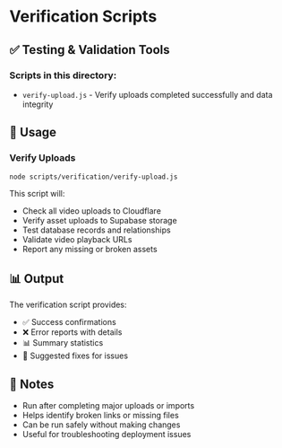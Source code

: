 # Verification Scripts

## ✅ Testing & Validation Tools

### Scripts in this directory:
- `verify-upload.js` - Verify uploads completed successfully and data integrity

## 🚀 Usage

### Verify Uploads
```bash
node scripts/verification/verify-upload.js
```

This script will:
- Check all video uploads to Cloudflare
- Verify asset uploads to Supabase storage
- Test database records and relationships
- Validate video playback URLs
- Report any missing or broken assets

## 📊 Output

The verification script provides:
- ✅ Success confirmations
- ❌ Error reports with details
- 📊 Summary statistics
- 🔧 Suggested fixes for issues

## 📝 Notes

- Run after completing major uploads or imports
- Helps identify broken links or missing files
- Can be run safely without making changes
- Useful for troubleshooting deployment issues